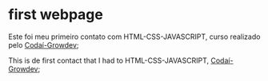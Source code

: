 # first webpage

Este foi meu primeiro contato com HTML-CSS-JAVASCRIPT, curso realizado pelo [Codaí-Growdev](https://codai.growdev.com.br/);

This is de first contact that I had to HTML-CSS-JAVASCRIPT, [Codaí-Growdev](https://codai.growdev.com.br/);
